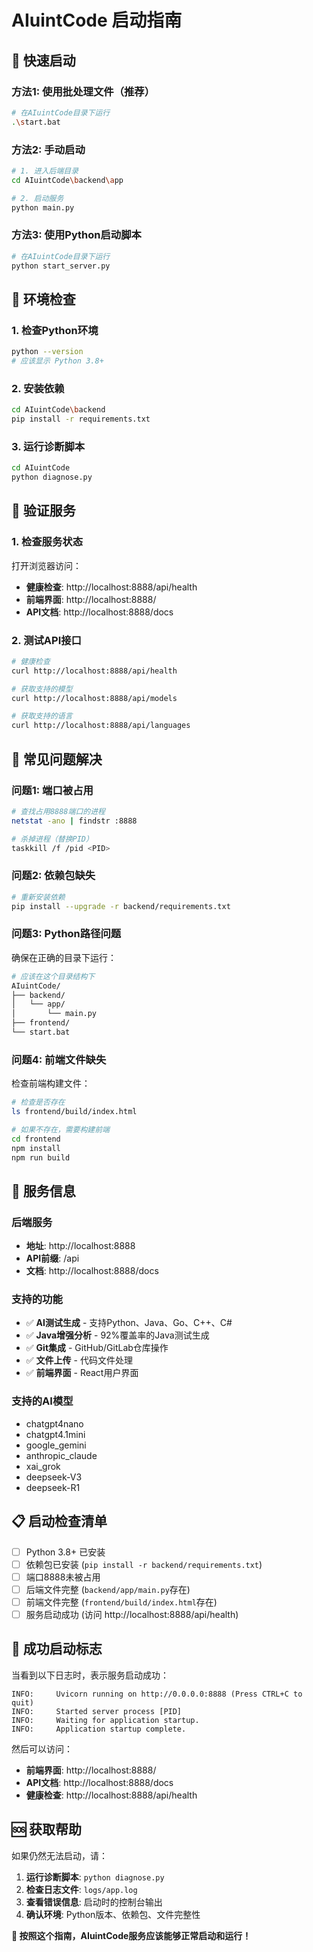 # AIuintCode 启动指南

## 🚀 **快速启动**

### **方法1: 使用批处理文件（推荐）**
```bash
# 在AIuintCode目录下运行
.\start.bat
```

### **方法2: 手动启动**
```bash
# 1. 进入后端目录
cd AIuintCode\backend\app

# 2. 启动服务
python main.py
```

### **方法3: 使用Python启动脚本**
```bash
# 在AIuintCode目录下运行
python start_server.py
```

## 🔧 **环境检查**

### **1. 检查Python环境**
```bash
python --version
# 应该显示 Python 3.8+
```

### **2. 安装依赖**
```bash
cd AIuintCode\backend
pip install -r requirements.txt
```

### **3. 运行诊断脚本**
```bash
cd AIuintCode
python diagnose.py
```

## 📡 **验证服务**

### **1. 检查服务状态**
打开浏览器访问：
- **健康检查**: http://localhost:8888/api/health
- **前端界面**: http://localhost:8888/
- **API文档**: http://localhost:8888/docs

### **2. 测试API接口**
```bash
# 健康检查
curl http://localhost:8888/api/health

# 获取支持的模型
curl http://localhost:8888/api/models

# 获取支持的语言
curl http://localhost:8888/api/languages
```

## 🐛 **常见问题解决**

### **问题1: 端口被占用**
```bash
# 查找占用8888端口的进程
netstat -ano | findstr :8888

# 杀掉进程（替换PID）
taskkill /f /pid <PID>
```

### **问题2: 依赖包缺失**
```bash
# 重新安装依赖
pip install --upgrade -r backend/requirements.txt
```

### **问题3: Python路径问题**
确保在正确的目录下运行：
```bash
# 应该在这个目录结构下
AIuintCode/
├── backend/
│   └── app/
│       └── main.py
├── frontend/
└── start.bat
```

### **问题4: 前端文件缺失**
检查前端构建文件：
```bash
# 检查是否存在
ls frontend/build/index.html

# 如果不存在，需要构建前端
cd frontend
npm install
npm run build
```

## 🎯 **服务信息**

### **后端服务**
- **地址**: http://localhost:8888
- **API前缀**: /api
- **文档**: http://localhost:8888/docs

### **支持的功能**
- ✅ **AI测试生成** - 支持Python、Java、Go、C++、C#
- ✅ **Java增强分析** - 92%覆盖率的Java测试生成
- ✅ **Git集成** - GitHub/GitLab仓库操作
- ✅ **文件上传** - 代码文件处理
- ✅ **前端界面** - React用户界面

### **支持的AI模型**
- chatgpt4nano
- chatgpt4.1mini
- google_gemini
- anthropic_claude
- xai_grok
- deepseek-V3
- deepseek-R1

## 📋 **启动检查清单**

- [ ] Python 3.8+ 已安装
- [ ] 依赖包已安装 (`pip install -r backend/requirements.txt`)
- [ ] 端口8888未被占用
- [ ] 后端文件完整 (`backend/app/main.py`存在)
- [ ] 前端文件完整 (`frontend/build/index.html`存在)
- [ ] 服务启动成功 (访问 http://localhost:8888/api/health)

## 🎉 **成功启动标志**

当看到以下日志时，表示服务启动成功：
```
INFO:     Uvicorn running on http://0.0.0.0:8888 (Press CTRL+C to quit)
INFO:     Started server process [PID]
INFO:     Waiting for application startup.
INFO:     Application startup complete.
```

然后可以访问：
- **前端界面**: http://localhost:8888/
- **API文档**: http://localhost:8888/docs
- **健康检查**: http://localhost:8888/api/health

## 🆘 **获取帮助**

如果仍然无法启动，请：

1. **运行诊断脚本**: `python diagnose.py`
2. **检查日志文件**: `logs/app.log`
3. **查看错误信息**: 启动时的控制台输出
4. **确认环境**: Python版本、依赖包、文件完整性

**🎯 按照这个指南，AIuintCode服务应该能够正常启动和运行！**
